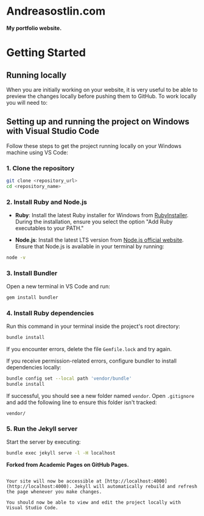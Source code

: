 # Andreasostlin.com
**My portfolio website.**

# Getting Started

## Running locally

When you are initially working on your website, it is very useful to be able to preview the changes locally before pushing them to GitHub. To work locally you will need to:

## Setting up and running the project on Windows with Visual Studio Code

Follow these steps to get the project running locally on your Windows machine using VS Code:

### 1. Clone the repository

```bash
git clone <repository_url>
cd <repository_name>
```

### 2. Install Ruby and Node.js

- **Ruby**: Install the latest Ruby installer for Windows from [RubyInstaller](https://rubyinstaller.org/). During the installation, ensure you select the option "Add Ruby executables to your PATH."

- **Node.js**: Install the latest LTS version from [Node.js official website](https://nodejs.org/en/). Ensure that Node.js is available in your terminal by running:

```bash
node -v
```

### 3. Install Bundler

Open a new terminal in VS Code and run:

```bash
gem install bundler
```

### 4. Install Ruby dependencies

Run this command in your terminal inside the project's root directory:

```bash
bundle install
```

If you encounter errors, delete the file `Gemfile.lock` and try again.

If you receive permission-related errors, configure bundler to install dependencies locally:

```bash
bundle config set --local path 'vendor/bundle'
bundle install
```

If successful, you should see a new folder named `vendor`. Open `.gitignore` and add the following line to ensure this folder isn't tracked:

```
vendor/
```

### 5. Run the Jekyll server

Start the server by executing:

```bash
bundle exec jekyll serve -l -H localhost
```
**Forked from Academic Pages on GitHub Pages.**

```

Your site will now be accessible at [http://localhost:4000](http://localhost:4000). Jekyll will automatically rebuild and refresh the page whenever you make changes.

You should now be able to view and edit the project locally with Visual Studio Code.
